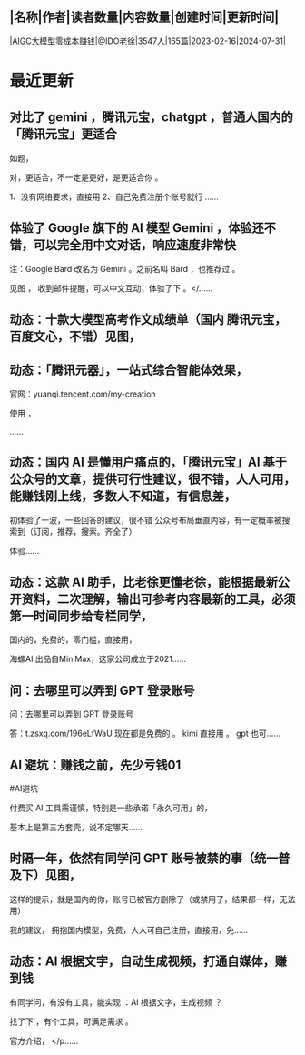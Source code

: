 |名称|作者|读者数量|内容数量|创建时间|更新时间|
---
|[AIGC大模型零成本赚钱](https://xiaobot.net/p/chat?refer=0b133df9-27dc-423b-8101-639049001c13)|@IDO老徐|3547人|165篇|2023-02-16|2024-07-31|

# 最近更新
## 对比了 gemini ，腾讯元宝，chatgpt ，普通人国内的「腾讯元宝」更适合
如题，

对，更适合，不一定是更好，是更适合你 。

1、没有网络要求，直接用
2、自己免费注册个账号就行
......
## 体验了 Google 旗下的 AI 模型 Gemini ，体验还不错，可以完全用中文对话，响应速度非常快
注：Google Bard 改名为 Gemini 。之前名叫 Bard ，也推荐过 。

见图 ，
收到邮件提醒，可以中文互动，体验了下 。</......
## 动态：十款大模型高考作文成绩单（国内 腾讯元宝，百度文心，不错）见图，




## 动态：「腾讯元器」，一站式综合智能体效果，


官网：yuanqi.tencent.com/my-creation

使用 ，

......
## 动态：国内 AI 是懂用户痛点的，「腾讯元宝」AI 基于公众号的文章，提供可行性建议，很不错，人人可用，能赚钱刚上线，多数人不知道，有信息差，
初体验了一波，一些回答的建议，很不错
公众号布局垂直内容，有一定概率被搜索到（订阅，推荐，搜索。齐全了）

体验......
## 动态：这款 AI 助手，比老徐更懂老徐，能根据最新公开资料，二次理解，输出可参考内容最新的工具，必须第一时间同步给专栏同学，

国内的，免费的，零门槛，直接用，

海螺AI
出品自MiniMax，这家公司成立于2021......
## 问：去哪里可以弄到 GPT 登录账号
问：去哪里可以弄到 GPT 登录账号

答：t.zsxq.com/196eLfWaU 现在都是免费的 。 kimi 直接用 。 gpt 也可......
## AI 避坑：赚钱之前，先少亏钱01&nbsp;
#AI避坑&nbsp;

付费买 AI 工具需谨慎，特别是一些承诺「永久可用」的，

基本上是第三方套壳，说不定哪天......
## 时隔一年，依然有同学问 GPT 账号被禁的事（统一普及下）见图，
这样的提示，就是国内的你，账号已被官方删除了（或禁用了，结果都一样，无法用）

我的建议，
拥抱国内模型，免费，人人可自己注册，直接用，免......
## 动态：AI 根据文字，自动生成视频，打通自媒体，赚到钱
有同学问，有没有工具，能实现 ：AI 根据文字，生成视频 ？

找了下 ，有个工具，可满足需求 。

官方介绍，
</p......

